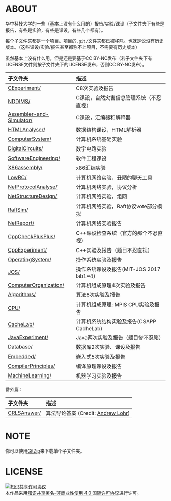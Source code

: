 # ABOUT

华中科技大学的一些（基本上没有什么用的）报告/实验/课设（子文件夹下有些是报告，有些是实验，有些是课设，有些几个都有）。

每个子文件夹都是一个项目。项目的`.git/`文件夹都已被移除。也就是说没有历史版本。（这些课设/实验/报告甚至都称不上项目，不需要有历史版本）

虽然基本上没有什么用，但是还是要基于CC BY-NC发布（若子文件夹下有LICENSE文件则按子文件夹下的LICENSE发布，否则CC BY-NC发布）。

| 子文件夹                      | 描述                                     |
|:------------------------------|:-----------------------------------------|
| [CExperiment/][1]             | C8次实验及报告                           |
| [NDDIMS/][2]                  | C课设，自然灾害信息管理系统（不忍直视）  |
| [Assembler-and-Simulator/][3] | C课设，汇编器和解释器                    |
| [HTMLAnalyser/][4]            | 数据结构课设，HTML解析器                 |
| [ComputerSystem/][5]          | 计算机系统基础实验                       |
| [DigitalCircuits/][6]         | 数字电路实验                             |
| [SoftwareEngineering/][7]     | 软件工程课设                             |
| [X86assembly/][8]             | x86汇编实验                              |
| [LowRC/][9]                   | 计算机网络实验，丑陋的聊天工具           |
| [NetProtocolAnalyse/][10]     | 计算机网络实验，协议分析                 |
| [NetStructureDesign/][11]     | 计算机网络实验，组网                     |
| [RaftSim/][17]                | 计算机网络实验，Raft协议vote部分模拟     |
| [NetReport/][16]              | 计算机网络实验报告                       |
| [CppCheckPlusPlus/][12]       | C++课设检查系统（官方的那个不忍直视）    |
| [CppExperiment/][13]          | C++实验及报告（题目不忍直视）            |
| [OperatingSystem/][14]        | 操作系统实验及报告                       |
| [JOS/][20]                    | 操作系统课设及报告(MIT-JOS 2017 lab1~4)  |
| [ComputerOrganization/][18]   | 计算机组成原理4次实验及报告              |
| [Algorithms/][19]             | 算法8次实验及报告                        |
| [CPU/][21]                    | 计算机组成原理: MPIS CPU实验及报告       |
| [CacheLab/][22]               | 计算机系统结构实验及报告(CSAPP CacheLab) |
| [JavaExperiment/][23]         | Java两次实验及报告（题目惨不忍睹）       |
| [Database/][24]               | 数据库2次实验、课设及报告                |
| [Embedded/][25]               | 嵌入式5次实验及报告                      |
| [CompilerPrinciples/][26]     | 编译原理课设及报告                       |
| [MachineLearning/][27]        | 机器学习实验及报告                       |

番外篇：

| 子文件夹                      | 描述                                      |
|:------------------------------|:------------------------------------------|
| [CRLSAnswer/][15]             | 算法导论答案 (Credit: [Andrew Lohr][101]) |

# NOTE
你可以使用[GitZip][102]来下载单个子文件夹。

# LICENSE

<a rel="license" href="http://creativecommons.org/licenses/by-nc/4.0/"><img alt="知识共享许可协议" style="border-width:0" src="https://i.creativecommons.org/l/by-nc/4.0/88x31.png" /></a><br />本作品采用<a rel="license" href="http://creativecommons.org/licenses/by-nc/4.0/">知识共享署名-非商业性使用 4.0 国际许可协议</a>进行许可。

[1]:https://github.com/husixu1/HUST-Homeworks/tree/master/CExperiment
[2]:https://github.com/husixu1/HUST-Homeworks/tree/master/NDDIMS
[3]:https://github.com/husixu1/HUST-Homeworks/tree/master/Assembler-and-Simulator
[4]:https://github.com/husixu1/HUST-Homeworks/tree/master/HTMLAnalyser
[5]:https://github.com/husixu1/HUST-Homeworks/tree/master/ComputerSystem
[6]:https://github.com/husixu1/HUST-Homeworks/tree/master/DigitalCircuits
[7]:https://github.com/husixu1/HUST-Homeworks/tree/master/SoftwareEngineering
[8]:https://github.com/husixu1/HUST-Homeworks/tree/master/X86assembly
[9]:https://github.com/husixu1/HUST-Homeworks/tree/master/LowRC
[10]:https://github.com/husixu1/HUST-Homeworks/tree/master/NetProtocolAnalyse
[11]:https://github.com/husixu1/HUST-Homeworks/tree/master/NetStructureDesign
[12]:https://github.com/husixu1/HUST-Homeworks/tree/master/CppCheckPlusPlus
[13]:https://github.com/husixu1/HUST-Homeworks/tree/master/CppExperiment
[14]:https://github.com/husixu1/HUST-Homeworks/tree/master/OperatingSystem
[15]:https://github.com/husixu1/HUST-Homeworks/tree/master/CRLSAnswer
[16]:https://github.com/husixu1/HUST-Homeworks/tree/master/NetReport
[17]:https://github.com/husixu1/HUST-Homeworks/tree/master/RaftSim
[18]:https://github.com/husixu1/HUST-Homeworks/tree/master/ComputerOrganization
[19]:https://github.com/husixu1/HUST-Homeworks/tree/master/Algorithms
[20]:https://github.com/husixu1/HUST-Homeworks/tree/master/JOS
[21]:https://github.com/husixu1/HUST-Homeworks/tree/master/CPU
[22]:https://github.com/husixu1/HUST-Homeworks/tree/master/CacheLab
[23]:https://github.com/husixu1/HUST-Homeworks/tree/master/JavaExperiment
[24]:https://github.com/husixu1/HUST-Homeworks/tree/master/Database
[25]:https://github.com/husixu1/HUST-Homeworks/tree/master/Embedded
[26]:https://github.com/husixu1/HUST-Homeworks/tree/master/CompilerPrinciples
[27]:https://github.com/husixu1/HUST-Homeworks/tree/master/MachineLearning

[101]:http://sites.math.rutgers.edu/~ajl213/
[102]:http://kinolien.github.io/gitzip/
